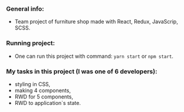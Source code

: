 ### General info:

- Team project of furniture shop made with React, Redux, JavaScrip, SCSS.

### Running project: 

- One can run this project with command: `yarn start` or `npm start`.

### My tasks in this project (I was one of 6 developers): 
- styling in CSS,
- making 4 components,
- RWD for 5 components,
- RWD to application`s state.